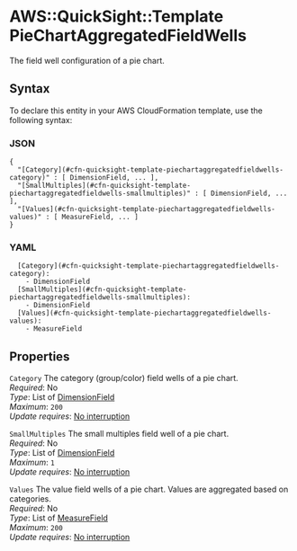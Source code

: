 # AWS::QuickSight::Template PieChartAggregatedFieldWells<a name="aws-properties-quicksight-template-piechartaggregatedfieldwells"></a>

The field well configuration of a pie chart\.

## Syntax<a name="aws-properties-quicksight-template-piechartaggregatedfieldwells-syntax"></a>

To declare this entity in your AWS CloudFormation template, use the following syntax:

### JSON<a name="aws-properties-quicksight-template-piechartaggregatedfieldwells-syntax.json"></a>

```
{
  "[Category](#cfn-quicksight-template-piechartaggregatedfieldwells-category)" : [ DimensionField, ... ],
  "[SmallMultiples](#cfn-quicksight-template-piechartaggregatedfieldwells-smallmultiples)" : [ DimensionField, ... ],
  "[Values](#cfn-quicksight-template-piechartaggregatedfieldwells-values)" : [ MeasureField, ... ]
}
```

### YAML<a name="aws-properties-quicksight-template-piechartaggregatedfieldwells-syntax.yaml"></a>

```
  [Category](#cfn-quicksight-template-piechartaggregatedfieldwells-category):
    - DimensionField
  [SmallMultiples](#cfn-quicksight-template-piechartaggregatedfieldwells-smallmultiples):
    - DimensionField
  [Values](#cfn-quicksight-template-piechartaggregatedfieldwells-values):
    - MeasureField
```

## Properties<a name="aws-properties-quicksight-template-piechartaggregatedfieldwells-properties"></a>

`Category` <a name="cfn-quicksight-template-piechartaggregatedfieldwells-category"></a>
The category \(group/color\) field wells of a pie chart\.  
_Required_: No  
_Type_: List of [DimensionField](aws-properties-quicksight-template-dimensionfield.md)  
_Maximum_: `200`  
_Update requires_: [No interruption](https://docs.aws.amazon.com/AWSCloudFormation/latest/UserGuide/using-cfn-updating-stacks-update-behaviors.html#update-no-interrupt)

`SmallMultiples` <a name="cfn-quicksight-template-piechartaggregatedfieldwells-smallmultiples"></a>
The small multiples field well of a pie chart\.  
_Required_: No  
_Type_: List of [DimensionField](aws-properties-quicksight-template-dimensionfield.md)  
_Maximum_: `1`  
_Update requires_: [No interruption](https://docs.aws.amazon.com/AWSCloudFormation/latest/UserGuide/using-cfn-updating-stacks-update-behaviors.html#update-no-interrupt)

`Values` <a name="cfn-quicksight-template-piechartaggregatedfieldwells-values"></a>
The value field wells of a pie chart\. Values are aggregated based on categories\.  
_Required_: No  
_Type_: List of [MeasureField](aws-properties-quicksight-template-measurefield.md)  
_Maximum_: `200`  
_Update requires_: [No interruption](https://docs.aws.amazon.com/AWSCloudFormation/latest/UserGuide/using-cfn-updating-stacks-update-behaviors.html#update-no-interrupt)
